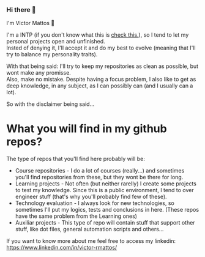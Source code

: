### Hi there 👋
I'm Victor Mattos 👋

I'm a INTP (if you don't know what this is [check this.](https://www.16personalities.com/intp-personality)), so I tend to let my personal projects open and unfinished.  
Insted of denying it, I'll accept it and do my best to evolve (meaning that I'll try to balance my personality traits).  

With that being said: I'll try to keep my repositories as clean as possible, but wont make any promisse.  
Also, make no mistake. Despite having a focus problem, I also like to get as deep knowledge, in any subject, as I can possibly can (and I usually can a lot).

So with the disclaimer being said...

# What you will find in my github repos?

The type of repos that you'll find here probably will be:
* Course repositories - I do a lot of courses (really...) and sometimes you'll find repositories from these, but they wont be there for long.
* Learning projects - Not often (but neither rarelly) I create some projects to test my knowledge. Since this is a public environment, I tend to over engineer stuff (that's why you'll probably find few of these).
* Technology evaluation - I always look for new technologies, so sometimes I'll put my logics, tests and conclusions in here. (These repos have the same problem from the Learning ones)
* Auxiliar projects - This type of repo will contain stuff that support other stuff, like dot files, general automation scripts and others...


If you want to know more about me feel free to access my linkedin: https://www.linkedin.com/in/victor-rmattos/

<!--
**VictorMattos/VictorMattos** is a ✨ _special_ ✨ repository because its `README.md` (this file) appears on your GitHub profile.

Here are some ideas to get you started:

- 🔭 I’m currently working on ...
- 🌱 I’m currently learning ...
- 👯 I’m looking to collaborate on ...
- 🤔 I’m looking for help with ...
- 💬 Ask me about ...
- 📫 How to reach me: ...
- 😄 Pronouns: ...
- ⚡ Fun fact: ...
-->
